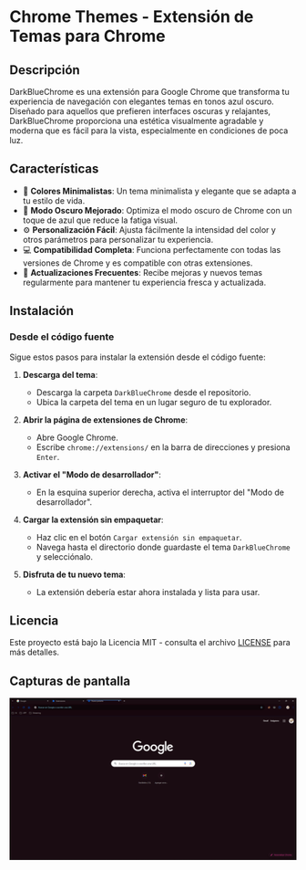 # Chrome Themes - Extensión de Temas para Chrome

## Descripción

DarkBlueChrome es una extensión para Google Chrome que transforma tu experiencia de navegación con elegantes temas en tonos azul oscuro. Diseñado para aquellos que prefieren interfaces oscuras y relajantes, DarkBlueChrome proporciona una estética visualmente agradable y moderna que es fácil para la vista, especialmente en condiciones de poca luz.

## Características

- 🌌 **Colores Minimalistas**: Un tema minimalista y elegante que se adapta a tu estilo de vida.
- 🌙 **Modo Oscuro Mejorado**: Optimiza el modo oscuro de Chrome con un toque de azul que reduce la fatiga visual.
- ⚙️ **Personalización Fácil**: Ajusta fácilmente la intensidad del color y otros parámetros para personalizar tu experiencia.
- 💻 **Compatibilidad Completa**: Funciona perfectamente con todas las versiones de Chrome y es compatible con otras extensiones.
- 🔄 **Actualizaciones Frecuentes**: Recibe mejoras y nuevos temas regularmente para mantener tu experiencia fresca y actualizada.

## Instalación

### Desde el código fuente

Sigue estos pasos para instalar la extensión desde el código fuente:

1. **Descarga del tema**:
    - Descarga la carpeta `DarkBlueChrome` desde el repositorio.
    - Ubica la carpeta del tema en un lugar seguro de tu explorador.

2. **Abrir la página de extensiones de Chrome**:
    - Abre Google Chrome.
    - Escribe `chrome://extensions/` en la barra de direcciones y presiona `Enter`.

3. **Activar el "Modo de desarrollador"**:
    - En la esquina superior derecha, activa el interruptor del "Modo de desarrollador".

4. **Cargar la extensión sin empaquetar**:
    - Haz clic en el botón `Cargar extensión sin empaquetar`.
    - Navega hasta el directorio donde guardaste el tema `DarkBlueChrome` y selecciónalo.

5. **Disfruta de tu nuevo tema**:
    - La extensión debería estar ahora instalada y lista para usar.

## Licencia

Este proyecto está bajo la Licencia MIT - consulta el archivo [LICENSE](LICENSE) para más detalles.

## Capturas de pantalla

![Screenshot 1](https://github.com/FdevMX/Browser-Themes/blob/0da331936f8b0594bca556a77ba58974a6b73aa0/Chrome/DarkBlueChrome/screenshots/SC1.png)
